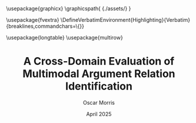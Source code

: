 ---
title: A Cross-Domain Evaluation of Multimodal Argument Relation Identification
author: Oscar Morris
student: 2497790
supervisor: Dr. R. Ruiz-Dolz
date: April 2025

bibliography: [../Cross-Domain AM.bib]
numbersections: true
codeBlockCaptions: true
classoption: twocolumn
cref: false
header-includes: |
    \usepackage{graphicx}
    \graphicspath{ {./assets/} }

    \usepackage{fvextra}
    \DefineVerbatimEnvironment{Highlighting}{Verbatim}{breaklines,commandchars=\\\{\}}

    \usepackage{longtable}
    \usepackage{multirow}
---